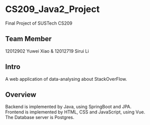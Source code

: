 # CS209_Java2_Project
Final Project of SUSTech CS209  
## Team Member
12012902 Yuwei Xiao & 12012719 Sirui Li  
## Intro
A web application of data-analysing about StackOverFlow.  
## Overview
Backend is implemented by Java, using SpringBoot and JPA.  
Frontend is implemented by HTML, CSS and JavaScript, using Vue.  
The Database server is Postgres.
